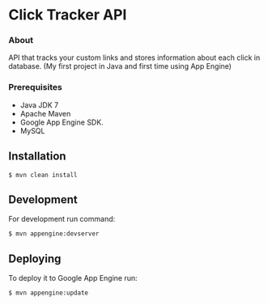 # Click Tracker API

### About
API that tracks your custom links and stores information about each click in database.
(My first project in Java and first time using App Engine)

### Prerequisites

* Java JDK 7
* Apache Maven
* Google App Engine SDK.
* MySQL


## Installation

```$ mvn clean install```

## Development

For development run command:

```$ mvn appengine:devserver```

## Deploying

To deploy it to Google App Engine run:

```$ mvn appengine:update```
